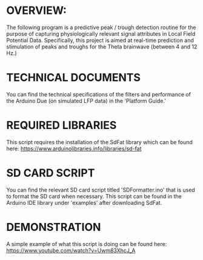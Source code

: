 # OVERVIEW: 
The following program is a predictive peak / trough detection routine for the purpose of capturing physiologically relevant signal attributes in Local Field Potential Data. Specifically, this project is aimed at real-time prediction and stimulation of peaks and troughs for the Theta brainwave (between 4 and 12 Hz.) 

# TECHNICAL DOCUMENTS 
You can find the technical specifications of the filters and performance of the Arduino Due (on simulated LFP data) in the 'Platform Guide.' 

# REQUIRED LIBRARIES
This script requires the installation of the SdFat library which can be found here: 
https://www.arduinolibraries.info/libraries/sd-fat

# SD CARD SCRIPT
You can find the relevant SD card script titled 'SDFormatter.ino' that is used to format the SD card when necessary. This script can be found in the Arduino IDE library under 'examples' after downloading SdFat. 

# DEMONSTRATION
A simple example of what this script is doing can be found here: 
https://www.youtube.com/watch?v=Uwm83XhcJ_A
